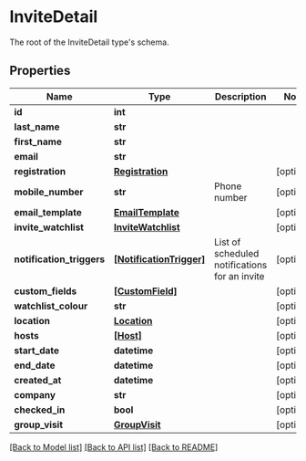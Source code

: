 # InviteDetail

The root of the InviteDetail type's schema.

## Properties
Name | Type | Description | Notes
------------ | ------------- | ------------- | -------------
**id** | **int** |  | 
**last_name** | **str** |  | 
**first_name** | **str** |  | 
**email** | **str** |  | 
**registration** | [**Registration**](Registration.md) |  | [optional] 
**mobile_number** | **str** | Phone number | [optional] 
**email_template** | [**EmailTemplate**](EmailTemplate.md) |  | [optional] 
**invite_watchlist** | [**InviteWatchlist**](InviteWatchlist.md) |  | [optional] 
**notification_triggers** | [**[NotificationTrigger]**](NotificationTrigger.md) | List of scheduled notifications for an invite | [optional] 
**custom_fields** | [**[CustomField]**](CustomField.md) |  | [optional] 
**watchlist_colour** | **str** |  | [optional] 
**location** | [**Location**](Location.md) |  | [optional] 
**hosts** | [**[Host]**](Host.md) |  | [optional] 
**start_date** | **datetime** |  | [optional] 
**end_date** | **datetime** |  | [optional] 
**created_at** | **datetime** |  | [optional] 
**company** | **str** |  | [optional] 
**checked_in** | **bool** |  | [optional] 
**group_visit** | [**GroupVisit**](GroupVisit.md) |  | [optional] 

[[Back to Model list]](../README.md#documentation-for-models) [[Back to API list]](../README.md#documentation-for-api-endpoints) [[Back to README]](../README.md)


